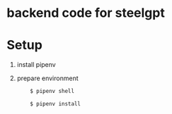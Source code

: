 # backend code for steelgpt




# Setup
1. install pipenv
2. prepare environment
    
    ```bash
        $ pipenv shell
    ```

    ```bash
        $ pipenv install
    ```
